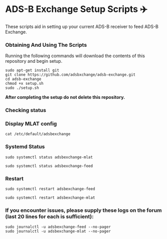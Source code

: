 # ADS-B Exchange Setup Scripts :airplane:

These scripts aid in setting up your current ADS-B receiver to feed ADS-B Exchange.

### Obtaining And Using The Scripts

Running the following commands will download the contents of this repository and begin setup.

    sudo apt-get install git
    git clone https://github.com/adsbxchange/adsb-exchange.git
    cd adsb-exchange
    chmod +x setup.sh
    sudo ./setup.sh
    
**After completing the setup do not delete this repository.**

### Checking status

### Display MLAT config
```
cat /etc/default/adsbexchange
```

### Systemd Status
```
sudo systemctl status adsbexchange-mlat

sudo systemctl status adsbexchange-feed
```

### Restart
```
sudo systemctl restart adsbexchange-feed

sudo systemctl restart adsbexchange-mlat
```

### If you encounter issues, please supply these logs on the forum (last 20 lines for each is sufficient):

```
sudo journalctl -u adsbexchange-feed --no-pager
sudo journalctl -u adsbexchange-mlat --no-pager
```
